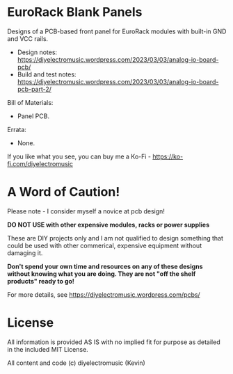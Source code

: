 # EuroRack Blank Panels

Designs of a PCB-based front panel for EuroRack modules with built-in GND and VCC rails.

- Design notes: https://diyelectromusic.wordpress.com/2023/03/03/analog-io-board-pcb/
- Build and test notes: https://diyelectromusic.wordpress.com/2023/03/03/analog-io-board-pcb-part-2/

Bill of Materials:
- Panel PCB.

Errata:
- None.

If you like what you see, you can buy me a Ko-Fi - https://ko-fi.com/diyelectromusic

#  A Word of Caution!

Please note - I consider myself a novice at pcb design!

**DO NOT USE with other expensive modules, racks or power supplies**

These are DIY projects only and I am not qualified to design something that could be used with other commerical, expensive equipment without damaging it.

**Don't spend your own time and resources on any of these designs without knowing what you are doing.  They are not "off the shelf products" ready to go!**

For more details, see https://diyelectromusic.wordpress.com/pcbs/

# License

All information is provided AS IS with no implied fit for purpose as detailed in the included MIT License.

All content and code (c) diyelectromusic (Kevin)
